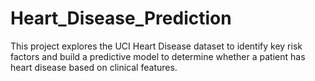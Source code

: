 # Heart_Disease_Prediction
This project explores the UCI Heart Disease dataset to identify key risk factors and build a predictive model to determine whether a patient has heart disease based on clinical features.
